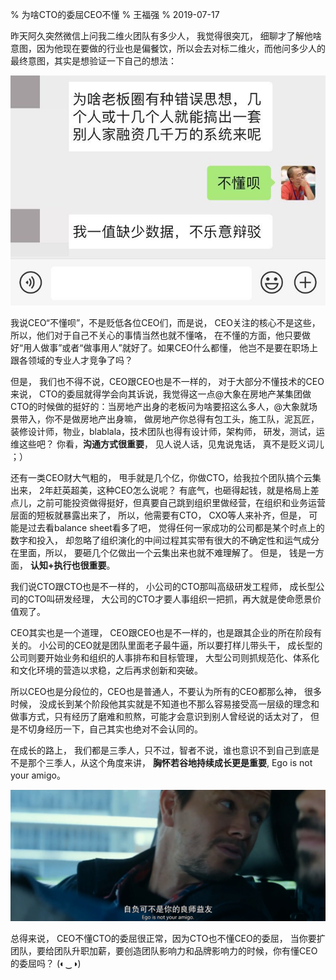 % 为啥CTO的委屈CEO不懂
% 王福强
% 2019-07-17

昨天阿久突然微信上问我二维火团队有多少人， 我觉得很突兀， 细聊才了解他啥意图，因为他现在要做的行业也是偏餐饮，所以会去对标二维火，而他问多少人的最终意图，其实是想验证一下自己的想法：

![](images/28031563343949_.pic.jpg)

我说CEO“不懂呗”，不是贬低各位CEO们，而是说， CEO关注的核心不是这些，所以，他们对于自己不关心的事情当然也就不懂咯， 在不懂的方面，他只要做好“用人做事”或者“做事用人”就好了。如果CEO什么都懂， 他岂不是要在职场上跟各领域的专业人才竞争了吗？

但是， 我们也不得不说，CEO跟CEO也是不一样的， 对于大部分不懂技术的CEO来说， CTO的委屈就得学会向其诉说，我觉得这一点@大象在房地产某集团做CTO的时候做的挺好的：当房地产出身的老板问为啥要招这么多人，@大象就场景带入，你不是做房地产出身嘛， 做房地产你总得有包工头，施工队，泥瓦匠， 装修设计师，物业，blablala，技术团队也得有设计师，架构师， 研发，测试，运维这些吧？ 你看，**沟通方式很重要**， 见人说人话，见鬼说鬼话， 真不是贬义词儿 ；）

还有一类CEO财大气粗的， 甩手就是几个亿，你做CTO，给我拉个团队搞个云集出来， 2年赶英超美，这种CEO怎么说呢？ 有底气，也砸得起钱，就是格局上差点儿，之前可能投资做得挺好，但真要自己跳到组织里做经营，在组织和业务运营层面的短板就暴露出来了， 所以，他需要有CTO， CXO等人来补齐，但是， 可能是过去看balance sheet看多了吧， 觉得任何一家成功的公司都是某个时点上的数字和投入， 却忽略了组织演化的中间过程其实带有很大的不确定性和运气成分在里面，所以， 要砸几个亿做出一个云集出来也就不难理解了。 但是， 钱是一方面， **认知+执行也很重要**。

我们说CTO跟CTO也是不一样的， 小公司的CTO那叫高级研发工程师， 成长型公司的CTO叫研发经理， 大公司的CTO才要人事组织一把抓，再大就是使命愿景价值观了。

CEO其实也是一个道理， CEO跟CEO也是不一样的，也是跟其企业的所在阶段有关的。
小公司的CEO就是团队里面老子最牛逼，所以要打样儿带头干， 成长型的公司则要开始业务和组织的人事排布和目标管理， 大型公司则抓规范化、体系化和文化环境的营造以求稳，之后再求创新和突破。

所以CEO也是分段位的，CEO也是普通人，不要认为所有的CEO都那么神， 很多时候， 没成长到某个阶段他其实就是不知道也不那么容易接受高一层级的理念和做事方式，只有经历了磨难和煎熬，可能才会意识到别人曾经说的话太对了， 但是不切身经历一下，自己其实也绝对不会认同的。

在成长的路上， 我们都是三季人，只不过，智者不说，谁也意识不到自己到底是不是那个三季人，从这个角度来讲， **胸怀若谷地持续成长更是重要**, Ego is not your amigo。 

![](images/Mile.22.2018.png)

总得来说， CEO不懂CTO的委屈很正常，因为CTO也不懂CEO的委屈， 当你要扩团队，要给团队升职加薪，要创造团队影响力和品牌影响力的时候，你有懂CEO的委屈吗？ (◐‿◑)﻿



